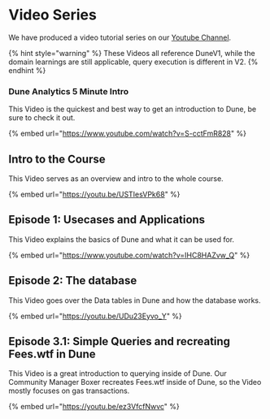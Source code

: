 # Video Series

We have produced a video tutorial series on our [Youtube Channel](https://www.youtube.com/channel/UCPrm9d2hLd\_YxSExH7oRyAg).

{% hint style="warning" %}
These Videos all reference DuneV1, while the domain learnings are still applicable, query execution is different in V2.
{% endhint %}

### Dune Analytics 5 Minute Intro

This Video is the quickest and best way to get an introduction to Dune, be sure to check it out.

{% embed url="https://www.youtube.com/watch?v=S-cctFmR828" %}

## Intro to the Course

This Video serves as an overview and intro to the whole course.

{% embed url="https://youtu.be/USTIesVPk68" %}

## Episode 1: Usecases and Applications

This Video explains the basics of Dune and what it can be used for.

{% embed url="https://www.youtube.com/watch?v=IHC8HAZvw_Q" %}

## Episode 2: The database

This Video goes over the Data tables in Dune and how the database works.

{% embed url="https://youtu.be/UDu23Eyvo_Y" %}

## Episode 3.1: Simple Queries and recreating Fees.wtf in Dune

This Video is a great introduction to querying inside of Dune. Our Community Manager Boxer recreates Fees.wtf inside of Dune, so the Video mostly focuses on gas transactions.

{% embed url="https://youtu.be/ez3VfcfNwvc" %}
